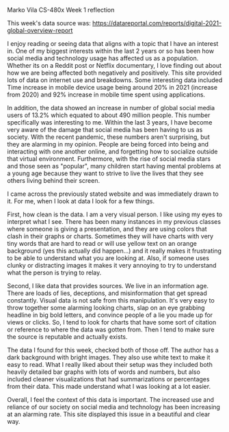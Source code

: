 Marko Vila
CS-480x
Week 1 reflection

This week's data source was: https://datareportal.com/reports/digital-2021-global-overview-report


I enjoy reading or seeing data that aligns with a topic that I have an interest in. One of my biggest interests within the last
2 years or so has been how social media and technology usage has affected us as a population. Whether its on a Reddit post or
Netflix documentary, I love finding out about how we are being affected both negatively and positively. This site provided 
lots of data on internet use and breakdowns. Some interesting data included Time increase in mobile device usage being around 20% in 2021 (increase from 2020)
and 92% increase in mobile time spent using applications. 

In addition, the data showed an increase in number of global social media users of 13.2%
which equated to about 490 million people. This number specifically was interesting to me. Within the last 3 years, I have become very aware
of the damage that social media has been having to us as society. With the recent pandemic, these numbers aren't surprising,
but they are alarming in my opinion. People are being forced into being and interacting with one another online, and forgetting how to 
socialize outside that virtual environment. Furthermore, with the rise of social media stars and those seen as "popular",
many children start having mental problems at a young age because they want to strive to live the lives that they see others living behind their screen.


I came across the previously stated website and was immediately drawn to it. For me, when I look at data I look for a few things.

First, how clean is the data. I am a very visual person. I like using my eyes to interpret what I see. There has been many instances
in my previous classes where someone is giving a presentation, and they are using colors that clash in their graphs or charts. Sometimes
they will have charts with very tiny words that are hard to read or will use yellow text on an orange background (yes this actually did happen...) and it 
really makes it frustrating to be able to understand what you are looking at. Also, if someone uses clunky or distracting images it makes it very
annoying to try to understand what the person is trying to relay.

Second, I like data that provides sources. We live in an information age. There are loads of lies, deceptions, and misinformation that
get spread constantly. Visual data is not safe from this manipulation. It's very easy to throw together some alarming looking charts,
slap on an eye grabbing headline in big bold letters, and convince people of a lie you made up for views or clicks. So, I tend to look
for charts that have some sort of citation or reference to where the data was gotten from. Then I tend to make sure the source is reputable and actually exists.

The data I found for this week, checked both of those off. The author has a dark background with bright images. They also use white text to make it easy to read.
What I really liked about their setup was they included both heavily detailed bar graphs with lots of words and numbers, but also included
cleaner visualizations that had summarizations or percentages from their data. This made understand what I was looking at a lot easier.

Overall, I feel the context of this data is important. The increased use and reliance of our society on social media and technology 
has been increasing at an alarming rate. This site displayed this issue in a beautiful and clear way.